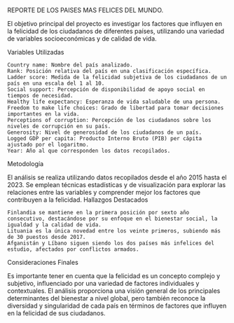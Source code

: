 REPORTE DE LOS PAISES MAS FELICES DEL MUNDO. 



El objetivo principal del proyecto es investigar los factores que influyen en la felicidad de los ciudadanos de diferentes países, utilizando una variedad de variables socioeconómicas y de calidad de vida.

Variables Utilizadas

    Country name: Nombre del país analizado.
    Rank: Posición relativa del país en una clasificación específica.
    Ladder score: Medida de la felicidad subjetiva de los ciudadanos de un país en una escala del 1 al 10.
    Social support: Percepción de disponibilidad de apoyo social en tiempos de necesidad.
    Healthy life expectancy: Esperanza de vida saludable de una persona.
    Freedom to make life choices: Grado de libertad para tomar decisiones importantes en la vida.
    Perceptions of corruption: Percepción de los ciudadanos sobre los niveles de corrupción en su país.
    Generosity: Nivel de generosidad de los ciudadanos de un país.
    Logged GDP per capita: Producto Interno Bruto (PIB) per cápita ajustado por el logaritmo.
    Year: Año al que corresponden los datos recopilados.

Metodología

El análisis se realiza utilizando datos recopilados desde el año 2015 hasta el 2023. Se emplean técnicas estadísticas y de visualización para explorar las relaciones entre las variables y comprender mejor los factores que contribuyen a la felicidad.
Hallazgos Destacados

    Finlandia se mantiene en la primera posición por sexto año consecutivo, destacándose por su enfoque en el bienestar social, la igualdad y la calidad de vida.
    Lituania es la única novedad entre los veinte primeros, subiendo más de 30 puestos desde 2017.
    Afganistán y Líbano siguen siendo los dos países más infelices del estudio, afectados por conflictos armados.

Consideraciones Finales

Es importante tener en cuenta que la felicidad es un concepto complejo y subjetivo, influenciado por una variedad de factores individuales y contextuales. El análisis proporciona una visión general de los principales determinantes del bienestar a nivel global, pero también reconoce la diversidad y singularidad de cada país en términos de factores que influyen en la felicidad de sus ciudadanos.
